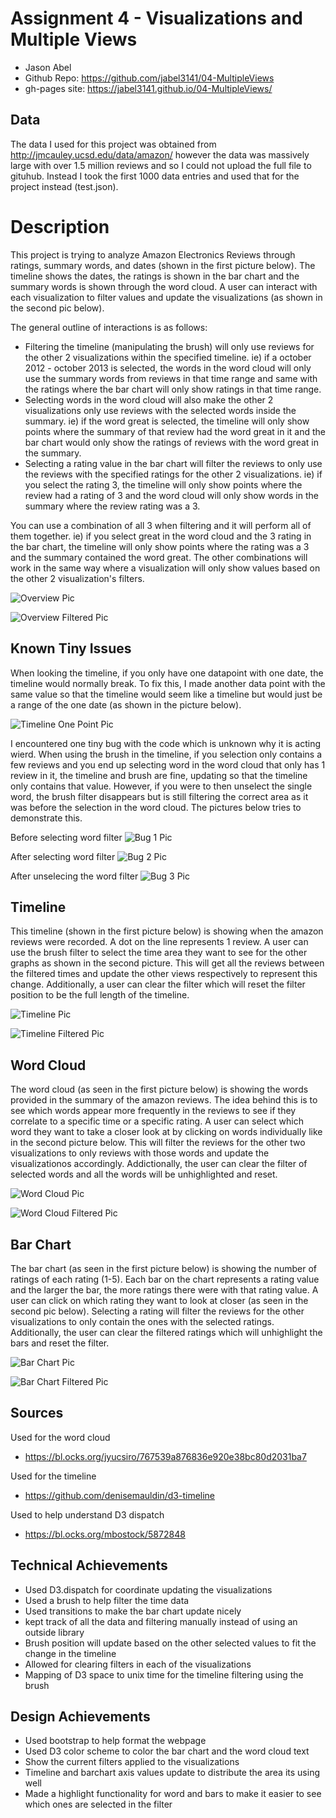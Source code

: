 Assignment 4 - Visualizations and Multiple Views  
===

- Jason Abel
- Github Repo: https://github.com/jabel3141/04-MultipleViews
- gh-pages site: https://jabel3141.github.io/04-MultipleViews/


## Data

The data I used for this project was obtained from http://jmcauley.ucsd.edu/data/amazon/ however the data was massively large with over 1.5 million reviews and so I could not upload the full file to gituhub. Instead I took the first 1000 data entries and used that for the project instead (test.json). 

# Description

This project is trying to analyze Amazon Electronics Reviews through ratings, summary words, and dates (shown in the first picture below). The timeline shows the dates, the ratings is shown in the bar chart and the summary words is shown through the word cloud. A user can interact with each visualization to filter values and update the visualizations (as shown in the second pic below). 

The general outline of interactions is as follows:
* Filtering the timeline (manipulating the brush) will only use reviews for the other 2 visualizations within the specified timeline. ie) if a october 2012 - october 2013 is selected, the words in the word cloud will only use the summary words from reviews in that time range and same with the ratings where the bar chart will only show ratings in that time range.
* Selecting words in the word cloud will also make the other 2 visualizations only use reviews with the selected words inside the summary. ie) if the word great is selected, the timeline will only show points where the summary of that review had the word great in it and the bar chart would only show the ratings of reviews with the word great in the summary. 
* Selecting a rating value in the bar chart will filter the reviews to only use the reviews with the specified ratings for the other 2 visualizations. ie) if you select the rating 3, the timeline will only show points where the review had a rating of 3 and the word cloud will only show words in the summary where the review rating was a 3.

You can use a combination of all 3 when filtering and it will perform all of them together. ie) if you select great in the word cloud and the 3 rating in the bar chart, the timeline will only show points where the rating was a 3 and the summary contained the word great. The other combinations will work in the same way where a visualization will only show values based on the other 2 visualization's filters.

![Overview Pic](/img/Overall.PNG)

![Overview Filtered Pic](/img/overallFiltered.PNG)


## Known Tiny Issues

When looking the timeline, if you only have one datapoint with one date, the timeline would normally break. To fix this, I made another data point with the same value so that the timeline would seem like a timeline but would just be a range of the one date (as shown in the picture below).

![Timeline One Point Pic](/img/timelineOnePoint.PNG)

I encountered one tiny bug with the code which is unknown why it is acting wierd. When using the brush in the timeline, if you selection only contains a few reviews and you end up selecting word in the word cloud that only has 1 review in it, the timeline and brush are fine, updating so that the timeline only contains that value. However, if you were to then unselect the single word, the brush filter disappears but is still filtering the correct area as it was before the selection in the word cloud. The pictures below tries to demonstrate this.

Before selecting word filter
![Bug 1 Pic](/img/bug3.PNG)

After selecting word filter
![Bug 2 Pic](/img/bug1.PNG)

After unselecing the word filter
![Bug 3 Pic](/img/bug2.PNG)


## Timeline

This timeline (shown in the first picture below) is showing when the amazon reviews were recorded. A dot on the line represents 1 review. A user can use the brush filter to select the time area they want to see for the other graphs as shown in the second picture. This will get all the reviews between the filtered times and update the other views respectively to represent this change. Additionally, a user can clear the filter which will reset the filter position to be the full length of the timeline.

![Timeline Pic](/img/timeline.PNG)

![Timeline Filtered Pic](/img/timelineFiltered.PNG)


## Word Cloud

The word cloud (as seen in the first picture below) is showing the words provided in the summary of the amazon reviews. The idea behind this is to see which words appear more frequently in the reviews to see if they correlate to a specific time or a specific rating. A user can select which word they want to take a closer look at by clicking on words individually like in the second picture below. This will filter the reviews for the other two visualizations to only reviews with those words and update the visualizationos accordingly. Addictionally, the user can clear the filter of selected words and all the words will be unhighlighted and reset. 

![Word Cloud Pic](/img/wordcloud.PNG)

![Word Cloud Filtered Pic](/img/wordcloudFiltered.PNG)


## Bar Chart

The bar chart (as seen in the first picture below) is showing the number of ratings of each rating (1-5). Each bar on the chart represents a rating value and the larger the bar, the more ratings there were with that rating value. A user can click on which rating they want to look at closer (as seen in the second pic below). Selecting a rating will filter the reviews for the other visualizations to only contain the ones with the selected ratings. Additionally, the user can clear the filtered ratings which will unhighlight the bars and reset the filter. 

![Bar Chart Pic](/img/barchart.PNG)

![Bar Chart Filtered Pic](/img/barchartFiltered.PNG)


## Sources

Used for the word cloud
* https://bl.ocks.org/jyucsiro/767539a876836e920e38bc80d2031ba7

Used for the timeline
* https://github.com/denisemauldin/d3-timeline

Used to help understand D3 dispatch
* https://bl.ocks.org/mbostock/5872848


## Technical Achievements
- Used D3.dispatch for coordinate updating the visualizations
- Used a brush to help filter the time data
- Used transitions to make the bar chart update nicely
- kept track of all the data and filtering manually instead of using an outside library
- Brush position will update based on the other selected values to fit the change in the timeline
- Allowed for clearing filters in each of the visualizations
- Mapping of D3 space to unix time for the timeline filtering using the brush


## Design Achievements
- Used bootstrap to help format the webpage
- Used D3 color scheme to color the bar chart and the word cloud text
- Show the current filters applied to the visualizations
- Timeline and barchart axis values update to distribute the area its using well
- Made a highlight functionality for word and bars to make it easier to see which ones are selected in the filter